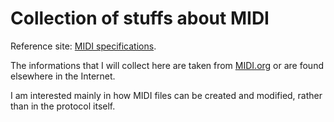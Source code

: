 # Collection of stuffs about MIDI

Reference site:
[MIDI specifications](https://www.midi.org/specifications).

The informations that I will collect here are taken from
[MIDI.org](https://www.midi.org) or are found elsewhere in the
Internet.

I am interested mainly in how MIDI files can be created and modified,
rather than in the protocol itself.

